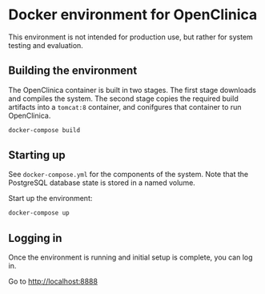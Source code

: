 # Docker environment for OpenClinica

This environment is not intended for production use, but rather for system testing and evaluation.

## Building the environment

The OpenClinica container is built in two stages. The first stage downloads and compiles the system. The second stage copies the required build artifacts into a `tomcat:8` container, and conifgures that container to run OpenClinica.

```bash
docker-compose build
```

## Starting up

See `docker-compose.yml` for the components of the system. Note that the PostgreSQL database state is stored in a named volume.

Start up the environment:

```bash
docker-compose up
```

## Logging in

Once the environment is running and initial setup is complete, you can log in.

Go to [http://localhost:8888](http://localhost:8888)

